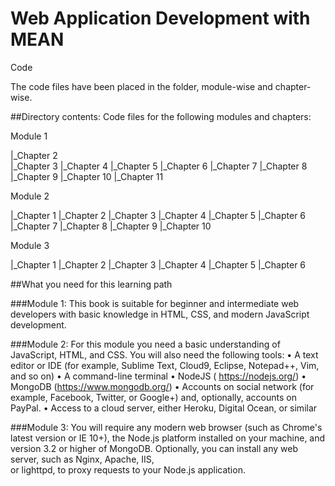 # Web Application Development with MEAN
Code

The code files have been placed in the folder, module-wise and chapter-wise.

##Directory contents: Code files for the following modules and chapters:

Module 1

  |_Chapter 2  
  |_Chapter 3
  |_Chapter 4
  |_Chapter 5
  |_Chapter 6
  |_Chapter 7
  |_Chapter 8
  |_Chapter 9
  |_Chapter 10
  |_Chapter 11


Module 2

  |_Chapter 1
  |_Chapter 2
  |_Chapter 3
  |_Chapter 4
  |_Chapter 5
  |_Chapter 6
  |_Chapter 7
  |_Chapter 8
  |_Chapter 9
  |_Chapter 10

Module 3

  |_Chapter 1
  |_Chapter 2
  |_Chapter 3
  |_Chapter 4
  |_Chapter 5
  |_Chapter 6



##What you need for this learning path

###Module 1: 
This book is suitable for beginner and intermediate web developers with basic 
knowledge in HTML, CSS, and modern JavaScript development.

###Module 2: 
For this module you need a basic understanding of JavaScript, HTML, and CSS. You 
will also need the following tools:
•  A text editor or IDE (for example, Sublime Text, Cloud9, Eclipse, Notepad++, Vim, and so on)
•  A command-line terminal
•  NodeJS ( https://nodejs.org/)
•  MongoDB (https://www.mongodb.org/)
•  Accounts on social network (for example, Facebook, Twitter, or Google+) and, optionally, accounts on PayPal.
•  Access to a cloud server, either Heroku, Digital Ocean, or similar

###Module 3: 
You will require any modern web browser (such as Chrome's latest version or IE 10+),
the Node.js platform installed on your machine, and version 3.2 or higher of MongoDB.
Optionally, you can install any web server, such as Nginx, Apache, IIS,  
or lighttpd, to proxy requests to your Node.js application.
